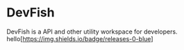 # DevFish
DevFish is a API and other utility workspace for developers.
hello[https://img.shields.io/badge/releases-0-blue]
